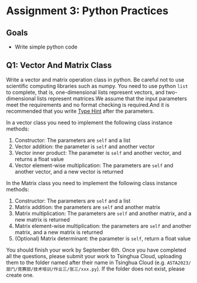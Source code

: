 # Assignment 3: Python Practices

## Goals

- Write simple python code

## Q1: Vector And Matrix Class

Write a vector and matrix operation class in python. Be careful not to use scientific computing libraries such as numpy. You need to use python `list` to complete, that is, one-dimensional lists represent vectors, and two-dimensional lists represent matrices.We assume that the input parameters meet the requirements and no format checking is required.And it is recommended that you write [Type Hint](https://zhuanlan.zhihu.com/p/464979921) after the parameters.

In a vector class you need to implement the following class instance methods:

1. Constructor: The parameters are `self` and a list
2. Vector addition: the parameter is `self` and another vector
3. Vector inner product: The parameter is `self` and another vector, and returns a float value
4. Vector element-wise multiplication: The parameters are `self` and another vector, and a new vector is returned

In the Matrix class you need to implement the following class instance methods:

1. Constructor: The parameters are `self` and a list
2. Matrix addition: the parameters are `self` and another matrix
3. Matrix multiplication: The parameters are `self` and another matrix, and a new matrix is returned
4. Matrix element-wise multiplication: the parameters are `self` and another matrix, and a new matrix is returned
5. (Optional) Matrix determinant: the parameter is `self`, return a float value


You should finish your work by September 6th. Once you have completed all the questions, please submit your work to Tsinghua Cloud, uploading them to the folder named after their name in Tsinghua Cloud (e.g. `ASTA2023/部门/竞赛部/技术培训/作业三/张三/xxx.py`). If the folder does not exist, please create one.